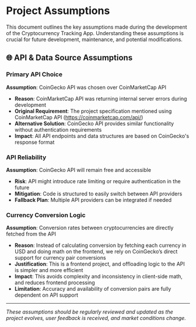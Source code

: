 # Project Assumptions

This document outlines the key assumptions made during the development of the Cryptocurrency Tracking App. Understanding these assumptions is crucial for future development, maintenance, and potential modifications.

## 🌐 API & Data Source Assumptions

### Primary API Choice
**Assumption**: CoinGecko API was chosen over CoinMarketCap API  
- **Reason**: CoinMarketCap API was returning internal server errors during development  
- **Original Requirement**: The project specification mentioned using CoinMarketCap API (https://coinmarketcap.com/api/)  
- **Alternative Solution**: CoinGecko API provides similar functionality without authentication requirements  
- **Impact**: All API endpoints and data structures are based on CoinGecko's response format

### API Reliability
**Assumption**: CoinGecko API will remain free and accessible  
- **Risk**: API might introduce rate limiting or require authentication in the future  
- **Mitigation**: Code is structured to easily switch between API providers  
- **Fallback Plan**: Multiple API providers can be integrated if needed

### Currency Conversion Logic
**Assumption**: Conversion rates between cryptocurrencies are directly fetched from the API  
- **Reason**: Instead of calculating conversion by fetching each currency in USD and doing math on the frontend, we rely on CoinGecko’s direct support for currency pair conversions  
- **Justification**: This is a frontend project, and offloading logic to the API is simpler and more efficient  
- **Impact**: This avoids complexity and inconsistency in client-side math, and reduces frontend processing
- **Limitation**: Accuracy and availability of conversion pairs are fully dependent on API support

---

*These assumptions should be regularly reviewed and updated as the project evolves, user feedback is received, and market conditions change.*
